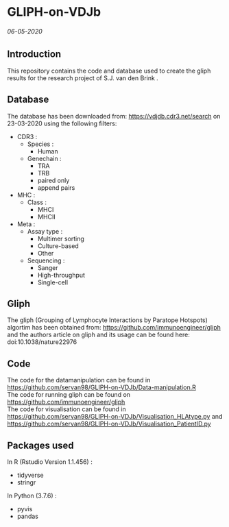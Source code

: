 # GLIPH-on-VDJb
###### 06-05-2020
Introduction
----
This repository contains the code and database used to create the gliph results for the research project of S.J. van den Brink .

Database
----
The database has been downloaded from: https://vdjdb.cdr3.net/search on 23-03-2020 using the following filters:
- CDR3 :
  - Species :   
    - Human
  - Genechain : 
    - TRA
    - TRB
    - paired only
    - append pairs
- MHC :
  - Class : 
	  - MHCI
    - MHCII
- Meta :
  - Assay type :  
	  - Multimer sorting
    - Culture-based
    - Other
  - Sequencing :  
	  - Sanger
    - High-throughput
    - Single-cell

Gliph
----
The gliph (Grouping of Lymphocyte Interactions by Paratope Hotspots) algortim has been obtained from: https://github.com/immunoengineer/gliph and the authors article on gliph and its usage can be found here:  doi:10.1038/nature22976

Code
----
The code for the datamanipulation can be found in https://github.com/servan98/GLIPH-on-VDJb/Data-manipulation.R \
The code for running gliph can be found on https://github.com/immunoengineer/gliph \
The code for visualisation can be found in https://github.com/servan98/GLIPH-on-VDJb/Visualisation_HLAtype.py and https://github.com/servan98/GLIPH-on-VDJb/Visualisation_PatientID.py 

Packages used
----
In R (Rstudio Version 1.1.456) : 
- tidyverse
- stringr

In Python (3.7.6) :
- pyvis
- pandas

